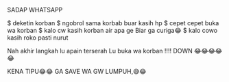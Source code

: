 SADAP WHATSAPP

$ deketin korban
$ ngobrol sama korbab buar 
kasih hp
$ cepet cepet buka wa korban
$ kalo cw kasih korban air apa ge
Biar ga curiga😂
$ kalo cowo kasih roko pasti nurut

Nah akhir langkah lu apain terserah
Lu buka wa korban !!!!
DOWN 😂😂😂😂😂

KENA TIPU😂😂
GA SAVE WA GW LUMPUH,😅😂

